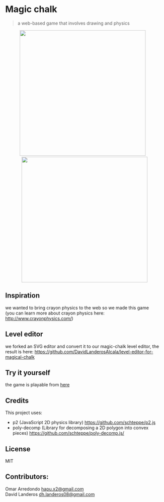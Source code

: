 # Magic chalk
> a web-based game that involves drawing and physics

<p align="center">
  <img width="400" src="https://user-images.githubusercontent.com/5791055/64068915-35685700-cbf4-11e9-9ba9-76d81ede9c54.gif">
  &nbsp;&nbsp;
  <img width="400" src="https://user-images.githubusercontent.com/5791055/64069139-88440d80-cbf8-11e9-9c35-04ed49178078.gif">
</p>

## Inspiration
we wanted to bring crayon physics to the web so we made this game  
(you can learn more about crayon physics here: http://www.crayonphysics.com/)

## Level editor
we forked an SVG editor and convert it to our magic-chalk level editor, the result is here:
https://github.com/DavidLanderosAlcala/level-editor-for-magical-chalk

## Try it yourself
the game is playable from [here](https://rawgithub.com/DavidLanderosAlcala/airconsole-project1/engine-migration/src/screen.html)

## Credits
This project uses:
- p2 (JavaScript 2D physics library) https://github.com/schteppe/p2.js
- poly-decomp (Library for decomposing a 2D polygon into convex pieces) https://github.com/schteppe/poly-decomp.js/

## License
MIT

## Contributors:
Omar Arredondo <hapu.x2@gmail.com>  
David Landeros <dh.landeros08@gmail.com>
